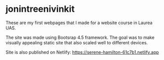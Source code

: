 # jonintreenivinkit

These are my first webpages that I made for a website course in Laurea UAS. 

The site was made using Bootsrap 4.5 framework.
The goal was to make visually appealing static site that also scaled well to different devices.

Site is also published on Netlify: https://serene-hamilton-61c7b1.netlify.app
